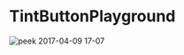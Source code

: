 # TintButtonPlayground

![peek 2017-04-09 17-07](https://cloud.githubusercontent.com/assets/11763113/24835822/2bfe6bea-1d47-11e7-8014-ca2435e08d1b.gif)
